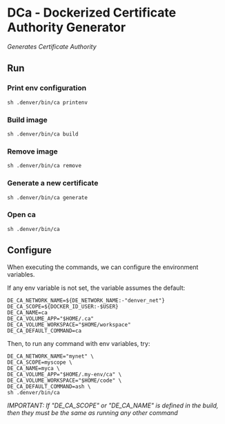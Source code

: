 # DCa - Dockerized Certificate Authority Generator

_Generates Certificate Authority_


## Run

### Print env configuration

```shell
sh .denver/bin/ca printenv
```

### Build image

```shell
sh .denver/bin/ca build
```

### Remove image

```shell
sh .denver/bin/ca remove
```

### Generate a new certificate

```shell
sh .denver/bin/ca generate
```

### Open ca

```shell
sh .denver/bin/ca
```

## Configure

When executing the commands, we can configure the environment variables.

If any env variable is not set, the variable assumes the default:

```shell
DE_CA_NETWORK_NAME=${DE_NETWORK_NAME:-"denver_net"}
DE_CA_SCOPE=${DOCKER_ID_USER:-$USER}
DE_CA_NAME=ca
DE_CA_VOLUME_APP="$HOME/.ca"
DE_CA_VOLUME_WORKSPACE="$HOME/workspace"
DE_CA_DEFAULT_COMMAND=ca
```

Then, to run any command with env variables, try:

```shell
DE_CA_NETWORK_NAME="mynet" \
DE_CA_SCOPE=myscope \
DE_CA_NAME=myca \
DE_CA_VOLUME_APP="$HOME/.my-env/ca" \
DE_CA_VOLUME_WORKSPACE="$HOME/code" \
DE_CA_DEFAULT_COMMAND=ash \
sh .denver/bin/ca
```

*IMPORTANT: If "DE_CA_SCOPE" or "DE_CA_NAME" is defined
in the build, then they must be the same as running any other command*
